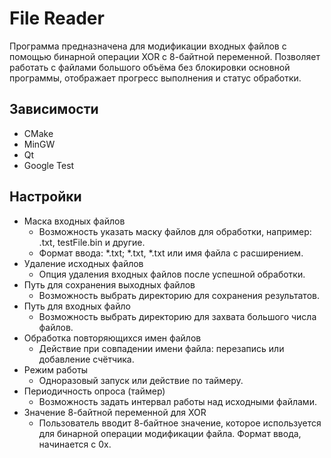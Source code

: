 # File Reader

Программа предназначена для модификации входных файлов с помощью бинарной операции XOR с 8-байтной переменной. Позволяет работать с файлами большого объёма без блокировки основной программы, отображает прогресс выполнения и статус обработки.

## Зависимости

* CMake
* MinGW
* Qt
* Google Test

## Настройки

* Маска входных файлов
    * Возможность указать маску файлов для обработки, например: .txt, testFile.bin и другие.
    * Формат ввода: *.txt; *.txt, *.txt или имя файла с расширением.
* Удаление исходных файлов
    * Опция удаления входных файлов после успешной обработки.
* Путь для сохранения выходных файлов
    * Возможность выбрать директорию для сохранения результатов.
* Путь для входных файло
    * Возможность выбрать директорию для захвата большого числа файлов.
* Обработка повторяющихся имен файлов
    * Действие при совпадении имени файла: перезапись или добавление счётчика.
* Режим работы
    * Одноразовый запуск или действие по таймеру.
* Периодичность опроса (таймер)
    * Возможность задать интервал работы над исходными файлами.
* Значение 8-байтной переменной для XOR
    * Пользователь вводит 8-байтное значение, которое используется для бинарной операции модификации файла. Формат ввода, начинается с 0x. 

